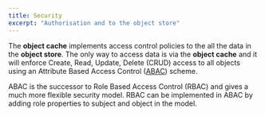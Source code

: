 ```yaml
---
title: Security
excerpt: "Authorisation and to the object store"
---
```


The **object cache** implements access control policies to the all the data in the **object store**. The only way to access data is via the **object cache** and it will enforce Create, Read, Update, Delete (CRUD) access to all objects using an Attribute Based Access Control ([ABAC](https://csrc.nist.gov/projects/abac/)) scheme.

ABAC is the successor to Role Based Access Control (RBAC) and gives a much more flexible security model. RBAC can be implemented in ABAC by adding role properties to subject and object in the model.